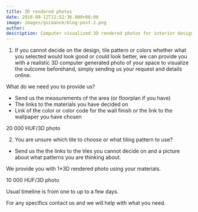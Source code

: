 ```yaml
---
title: 3D rendered photos
date: 2018-09-12T12:52:36.000+06:00
image: images/guidance/blog-post-2.png
author: 
description: Computer visualized 3D rendered photos for interior designing
---
```


1. If you cannot decide on the design, tile pattern or colors whether what you selected would look good or could look better, we can provide you with a realistic 3D computer generated photo of your space to visualize the outcome beforehand, simply sending us your request and details online. 

What do we need you to provide us?
- Send us the measurements of the area (or floorplan if you have) 
- The links to the materials you have decided on 
- Link of the color or color code for the wall finish or the link to the wallpaper you have chosen 

20 000 HUF/3D photo

2. You are unsure which tile to choose or what tiling pattern to use?  

- Send us the the links to the tiles you cannot decide on and a picture about what patterns you are thinking about.  

We provide you with 1*3D rendered photo using your materials. 

10 000 HUF/3D photo


Usual timeline is from one to up to a few days.

For any specifics contact us and we will help with what you need.